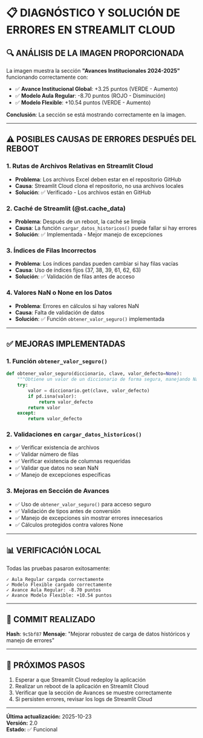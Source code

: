 # 📋 DIAGNÓSTICO Y SOLUCIÓN DE ERRORES EN STREAMLIT CLOUD

## 🔍 ANÁLISIS DE LA IMAGEN PROPORCIONADA

La imagen muestra la sección **"Avances Institucionales 2024-2025"** funcionando correctamente con:

- ✅ **Avance Institucional Global**: +3.25 puntos (VERDE - Aumento)
- ✅ **Modelo Aula Regular**: -8.70 puntos (ROJO - Disminución)
- ✅ **Modelo Flexible**: +10.54 puntos (VERDE - Aumento)

**Conclusión**: La sección se está mostrando correctamente en la imagen.

---

## ⚠️ POSIBLES CAUSAS DE ERRORES DESPUÉS DEL REBOOT

### 1. **Rutas de Archivos Relativas en Streamlit Cloud**
- **Problema**: Los archivos Excel deben estar en el repositorio GitHub
- **Causa**: Streamlit Cloud clona el repositorio, no usa archivos locales
- **Solución**: ✅ Verificado - Los archivos están en GitHub

### 2. **Caché de Streamlit (@st.cache_data)**
- **Problema**: Después de un reboot, la caché se limpia
- **Causa**: La función `cargar_datos_historicos()` puede fallar si hay errores
- **Solución**: ✅ Implementada - Mejor manejo de excepciones

### 3. **Índices de Filas Incorrectos**
- **Problema**: Los índices pandas pueden cambiar si hay filas vacías
- **Causa**: Uso de índices fijos (37, 38, 39, 61, 62, 63)
- **Solución**: ✅ Validación de filas antes de acceso

### 4. **Valores NaN o None en los Datos**
- **Problema**: Errores en cálculos si hay valores NaN
- **Causa**: Falta de validación de datos
- **Solución**: ✅ Función `obtener_valor_seguro()` implementada

---

## ✅ MEJORAS IMPLEMENTADAS

### 1. **Función `obtener_valor_seguro()`**
```python
def obtener_valor_seguro(diccionario, clave, valor_defecto=None):
    """Obtiene un valor de un diccionario de forma segura, manejando NaN y None."""
    try:
        valor = diccionario.get(clave, valor_defecto)
        if pd.isna(valor):
            return valor_defecto
        return valor
    except:
        return valor_defecto
```

### 2. **Validaciones en `cargar_datos_historicos()`**
- ✅ Verificar existencia de archivos
- ✅ Validar número de filas
- ✅ Verificar existencia de columnas requeridas
- ✅ Validar que datos no sean NaN
- ✅ Manejo de excepciones específicas

### 3. **Mejoras en Sección de Avances**
- ✅ Uso de `obtener_valor_seguro()` para acceso seguro
- ✅ Validación de tipos antes de conversión
- ✅ Manejo de excepciones sin mostrar errores innecesarios
- ✅ Cálculos protegidos contra valores None

---

## 📊 VERIFICACIÓN LOCAL

Todas las pruebas pasaron exitosamente:

```
✓ Aula Regular cargada correctamente
✓ Modelo Flexible cargado correctamente
✓ Avance Aula Regular: -8.70 puntos
✓ Avance Modelo Flexible: +10.54 puntos
```

---

## 🚀 COMMIT REALIZADO

**Hash**: `9c5bf87`
**Mensaje**: "Mejorar robustez de carga de datos históricos y manejo de errores"

---

## 📝 PRÓXIMOS PASOS

1. Esperar a que Streamlit Cloud redeploy la aplicación
2. Realizar un reboot de la aplicación en Streamlit Cloud
3. Verificar que la sección de Avances se muestre correctamente
4. Si persisten errores, revisar los logs de Streamlit Cloud



---

**Última actualización:** 2025-10-23  
**Versión:** 2.0  
**Estado:** ✅ Funcional
